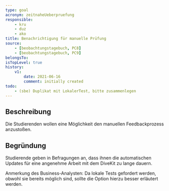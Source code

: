 ```yaml
---
type: goal
acronym: zeitnaheUeberpruefung
responsible: 
    - kru
    - duz
    - ako
title: Benachrichtigung für manuelle Prüfung
source:
    - [beobachtungstagebuch, PC8]
    - [beobachtungstagebuch, PC9]
belongsTo:
isTopLevel: true
history:
    v1:
        date: 2021-06-16
        comment: initially created
todo:
    - (sbe) Duplikat mit LokalerTest, bitte zusammenlegen
---
```


## Beschreibung

Die Studierenden wollen eine Möglichkeit den manuellen Feedbackprozess anzustoßen.

## Begründung

Studierende geben in Befragungen an, dass ihnen die automatischen Updates für eine angenehme Arbeit mit dem DiveKit zu lange dauern.

Anmerkung des Business-Analysten:
Da lokale Tests gefordert werden, obwohl sie bereits möglich sind, sollte die Option hierzu besser erläutert werden.


